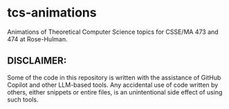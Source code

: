 # tcs-animations
Animations of Theoretical Computer Science topics for CSSE/MA 473 and 474 at Rose-Hulman. 

## DISCLAIMER: 
Some of the code in this repository is written with 
the assistance of GitHub Copilot and other LLM-based tools. 
Any accidental use of code written by others, 
either snippets or entire files, 
is an unintentional side effect of using such tools. 
